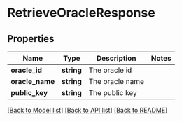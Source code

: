 # RetrieveOracleResponse

## Properties
Name | Type | Description | Notes
------------ | ------------- | ------------- | -------------
**oracle_id** | **string** | The oracle id | 
**oracle_name** | **string** | The oracle name | 
**public_key** | **string** | The public key | 

[[Back to Model list]](../README.md#documentation-for-models) [[Back to API list]](../README.md#documentation-for-api-endpoints) [[Back to README]](../README.md)


